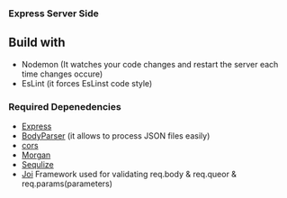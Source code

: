 ### Express Server Side

## Build with
- Nodemon (It watches your code changes and restart the server each time changes occure)
- EsLint (it forces EsLinst code style)

### Required Depenedencies  
- [Express]()
- [BodyParser]() (it allows to process JSON files easily)
- [cors]()
- [Morgan]()
- [Sequlize]()
- [Joi]() Framework used for validating req.body & req.queor & req.params(parameters)